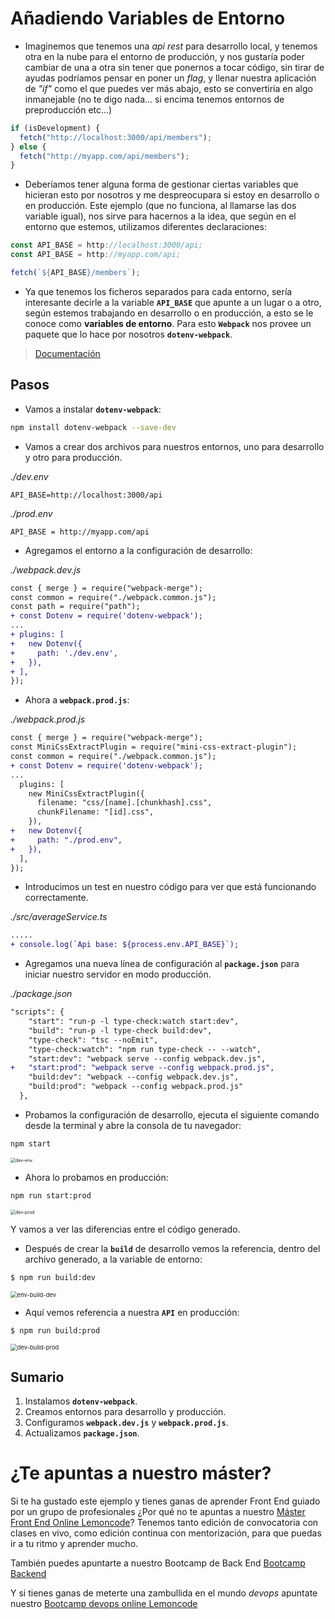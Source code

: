 # Añadiendo Variables de Entorno

- Imaginemos que tenemos una _api rest_ para desarrollo local, y tenemos otra en la nube para el entorno de producción, y nos gustaría poder cambiar de una a otra sin tener que ponernos a tocar código, sin tirar de ayudas podríamos pensar en poner un _flag_, y llenar nuestra aplicación de _"if"_ como el que puedes ver más abajo, esto se convertiría en algo inmanejable (no te digo nada... si encima tenemos entornos de preproducción etc...)

```javascript
if (isDevelopment) {
  fetch("http://localhost:3000/api/members");
} else {
  fetch("http://myapp.com/api/members");
}
```

- Deberíamos tener alguna forma de gestionar ciertas variables que hicieran esto por nosotros y me despreocupara si estoy en desarrollo o en producción. Este ejemplo (que no funciona, al llamarse las dos variable igual), nos sirve para hacernos a la idea, que según en el entorno que estemos, utilizamos diferentes declaraciones:

```javascript
const API_BASE = http://localhost:3000/api;
const API_BASE = http://myapp.com/api;

fetch(`${API_BASE}/members`);

```

- Ya que tenemos los ficheros separados para cada entorno, sería interesante decirle a la variable **`API_BASE`** que apunte a un lugar o a otro, según estemos trabajando en desarrollo o en producción, a esto se le conoce como **variables de entorno**. Para esto **`Webpack`** nos provee un paquete que lo hace por nosotros **`dotenv-webpack`**.

> [Documentación](https://www.npmjs.com/package/dotenv-webpack)

## Pasos

- Vamos a instalar **`dotenv-webpack`**:

```bash
npm install dotenv-webpack --save-dev
```

- Vamos a crear dos archivos para nuestros entornos, uno para desarrollo y otro para producción.

_./dev.env_

```env
API_BASE=http://localhost:3000/api
```

_./prod.env_

```env
API_BASE = http://myapp.com/api
```

- Agregamos el entorno a la configuración de desarrollo:

_./webpack.dev.js_

```diff
const { merge } = require("webpack-merge");
const common = require("./webpack.common.js");
const path = require("path");
+ const Dotenv = require('dotenv-webpack');
...
+ plugins: [
+   new Dotenv({
+     path: './dev.env',
+   }),
+ ],
});
```

- Ahora a **`webpack.prod.js`**:

_./webpack.prod.js_

```diff
const { merge } = require("webpack-merge");
const MiniCssExtractPlugin = require("mini-css-extract-plugin");
const common = require("./webpack.common.js");
+ const Dotenv = require('dotenv-webpack');
...
  plugins: [
    new MiniCssExtractPlugin({
      filename: "css/[name].[chunkhash].css",
      chunkFilename: "[id].css",
    }),
+   new Dotenv({
+     path: "./prod.env",
+   }),
  ],
});
```

- Introducimos un test en nuestro código para ver que está funcionando correctamente.

_./src/averageService.ts_

```diff
.....
+ console.log(`Api base: ${process.env.API_BASE}`);
```

- Agregamos una nueva línea de configuración al **`package.json`** para iniciar nuestro servidor en modo producción.

_./package.json_

```diff
"scripts": {
    "start": "run-p -l type-check:watch start:dev",
    "build": "run-p -l type-check build:dev",
    "type-check": "tsc --noEmit",
    "type-check:watch": "npm run type-check -- --watch",
    "start:dev": "webpack serve --config webpack.dev.js",
+   "start:prod": "webpack serve --config webpack.prod.js",
    "build:dev": "webpack --config webpack.dev.js",
    "build:prod": "webpack --config webpack.prod.js"
  },
```

- Probamos la configuración de desarrollo, ejecuta el siguiente comando desde la terminal y abre la consola de tu navegador:

```bash
npm start
```

<img src="./content/dev-env.PNG" alt="dev-env" style="zoom:50%;" />

- Ahora lo probamos en producción:

```bash
npm run start:prod
```

<img src="./content/dev-prod.PNG" alt="dev-prod" style="zoom:50%;" />

Y vamos a ver las diferencias entre el código generado.

- Después de crear la **`build`** de desarrollo vemos la referencia, dentro del archivo generado, a la variable de entorno:

```bash
$ npm run build:dev
```

<img src="./content/env-build-dev.png" alt="env-build-dev" style="zoom:67%;" />

- Aquí vemos referencia a nuestra **`API`** en producción:

```bash
$ npm run build:prod
```

<img src="./content/dev-build-prod.png" alt="dev-build-prod" style="zoom:67%;" />

## Sumario

1. Instalamos **`dotenv-webpack`**.
2. Creamos entornos para desarrollo y producción.
3. Configuramos **`webpack.dev.js`** y **`webpack.prod.js`**.
4. Actualizamos **`package.json`**.

# ¿Te apuntas a nuestro máster?

Si te ha gustado este ejemplo y tienes ganas de aprender Front End
guiado por un grupo de profesionales ¿Por qué no te apuntas a
nuestro [Máster Front End Online Lemoncode](https://lemoncode.net/master-frontend#inicio-banner)? Tenemos tanto edición de convocatoria
con clases en vivo, como edición continua con mentorización, para
que puedas ir a tu ritmo y aprender mucho.

También puedes apuntarte a nuestro Bootcamp de Back End [Bootcamp Backend](https://lemoncode.net/bootcamp-backend#inicio-banner)

Y si tienes ganas de meterte una zambullida en el mundo _devops_
apuntate nuestro [Bootcamp devops online Lemoncode](https://lemoncode.net/bootcamp-devops#bootcamp-devops/inicio)
